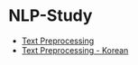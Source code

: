 # NLP-Study
- [Text Preprocessing](https://wistful-soap-d03.notion.site/Text-Preprocessing-1b70da7819c84083a8ac205dd3f36028?pvs=4)
- [Text Preprocessing - Korean](https://wistful-soap-d03.notion.site/Text-Preprocessing-Korean-413619d9b3db4c30b7cc93d25ff354fd?pvs=4)
